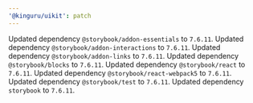 ```yaml
---
'@kinguru/uikit': patch
---
```


Updated dependency `@storybook/addon-essentials` to `7.6.11`.
Updated dependency `@storybook/addon-interactions` to `7.6.11`.
Updated dependency `@storybook/addon-links` to `7.6.11`.
Updated dependency `@storybook/blocks` to `7.6.11`.
Updated dependency `@storybook/react` to `7.6.11`.
Updated dependency `@storybook/react-webpack5` to `7.6.11`.
Updated dependency `@storybook/test` to `7.6.11`.
Updated dependency `storybook` to `7.6.11`.
